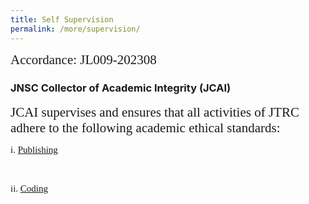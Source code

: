 ```yaml
---
title: Self Supervision
permalink: /more/supervision/
---
```


<style>
.introh{
font-family:times;
font-size:21px;
}
</style>

<style>
.introt{
font-family:times;
font-size:15px;
}
</style>

<div class="introh">
  Accordance: JL009-202308
</div>


<div class="panel panel-success">
<div class="panel-heading">
<h3 class="panel-title">JNSC Collector of Academic Integrity (JCAI)</h3>
</div>
<div class="panel-body">
<div class="introh">
JCAI supervises and ensures that all activities of JTRC adhere to the following academic ethical standards: 
</div>
<p>
<div class="introt">
        i. <a href="https://www.elsevier.com/about/policies-and-standards/publishing-ethics#4-duties-of-authors">Publishing</a>
</div>
</p>
<br>

<p>
<div class="introt">
        ii. <a href="https://gist.github.com/nicolasdao/a7adda51f2f185e8d2700e1573d8a633">Coding</a>
</div>
</p>
<br>
</div>
</div>